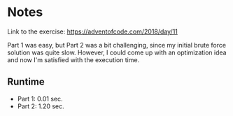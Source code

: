 Notes
=====

Link to the exercise: https://adventofcode.com/2018/day/11

Part 1 was easy, but Part 2 was a bit challenging, since
my initial brute force solution was quite slow. However,
I could come up with an optimization idea and now I'm
satisfied with the execution time.

Runtime
-------

* Part 1: 0.01 sec.
* Part 2: 1.20 sec.
